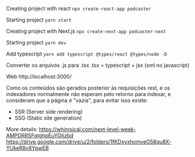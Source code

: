 Creating project with react
`npx create-react-app podcaster`


Starting project
`yarn start`


Creating project with Next.js
`npx create-next-app podcaster-next`

Starting project
`yarn dev`

Add typescript
`yarn add typescript @types/react @types/node -D`

Converter os arquivos .js para .tsx
.tsx = typescript + jsx (xml no javascript)



Web
http://localhost:3000/



Como os conteúdos são gerados posterior às requisições rest, e os indexadores normalmente não esperam pelo retorno para indexar, e consideram que a página é "vazia", para evitar isso existe:

- SSR (Server side rendering)
- SSG (Static site generation)

More details:
https://whimsical.com/next-level-week-AMPDRRSFqtghpEuYGtjzbd
https://drive.google.com/drive/u/2/folders/1fKDxyxhomveO58qu8X-YUkeR8v8YpwEB
